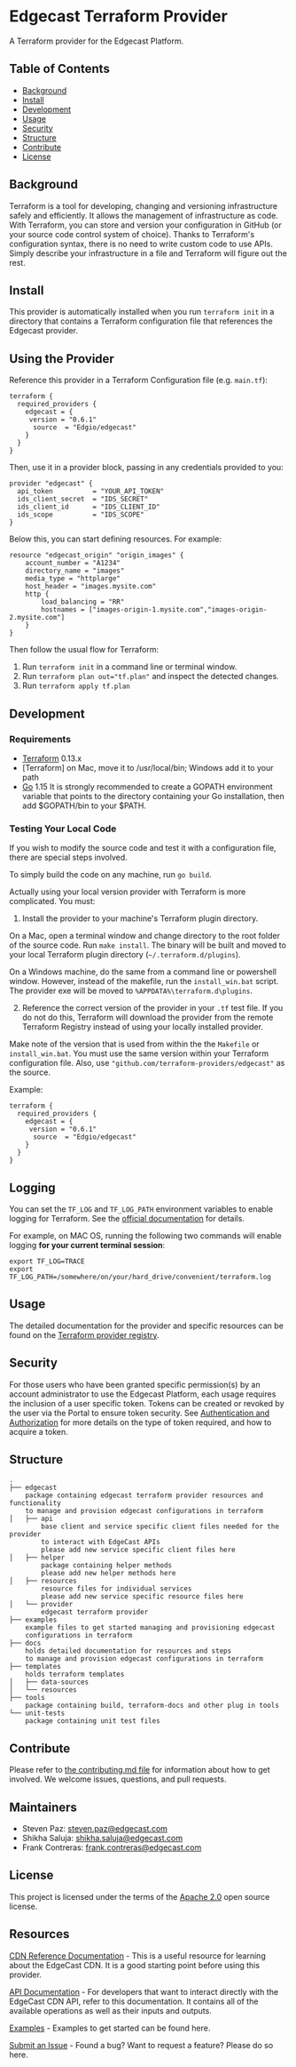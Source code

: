 # Edgecast Terraform Provider
A Terraform provider for the Edgecast Platform.

## Table of Contents

- [Background](#background)
- [Install](#install)
- [Development](#development)
- [Usage](#usage)
- [Security](#security)
- [Structure](#structure)
- [Contribute](#contribute)
- [License](#license)

## Background

Terraform is a tool for developing, changing and versioning infrastructure 
safely and efficiently. It allows the management of infrastructure as code. 
With Terraform, you can store and version your configuration in GitHub (or your 
source code control system of choice). Thanks to Terraform's configuration 
syntax, there is no need to write custom code to use APIs. Simply describe your
infrastructure in a file and Terraform will figure out the rest.

## Install
This provider is automatically installed when you run `terraform init` in a 
directory that contains a Terraform configuration file that references the 
Edgecast provider.

## Using the Provider
Reference this provider in a Terraform Configuration file (e.g. `main.tf`):

```
terraform {
  required_providers {
    edgecast = {
     version = "0.6.1"
      source  = "Edgio/edgecast"
    }
  }
}
```

Then, use it in a provider block, passing in any credentials provided to you:
```
provider "edgecast" {
  api_token          = "YOUR_API_TOKEN"
  ids_client_secret  = "IDS_SECRET"
  ids_client_id      = "IDS_CLIENT_ID"
  ids_scope          = "IDS_SCOPE"
}
```

Below this, you can start defining resources. For example:
```
resource "edgecast_origin" "origin_images" {
    account_number = "A1234"
    directory_name = "images"
    media_type = "httplarge"
    host_header = "images.mysite.com"
    http {
        load_balancing = "RR"
        hostnames = ["images-origin-1.mysite.com","images-origin-2.mysite.com"]
    }
}
```
Then follow the usual flow for Terraform:
1. Run `terraform init` in a command line or terminal window.
2. Run `terraform plan out="tf.plan"` and inspect the detected changes.
3. Run `terraform apply tf.plan`

## Development
### Requirements
-    [Terraform](https://www.terraform.io/downloads.html) 0.13.x
-    [Terraform] on Mac, move it to /usr/local/bin; Windows add it to your path
-    [Go](https://golang.org/) 1.15
It is strongly recommended to create a GOPATH environment variable that points
to the directory containing your Go installation, then add $GOPATH/bin to your 
$PATH.

### Testing Your Local Code
If you wish to modify the source code and test it with a configuration file,
there are special steps involved.

To simply build the code on any machine, run `go build`.

Actually using your local version provider with Terraform is more complicated.
You must:

1. Install the provider to your machine's Terraform plugin directory.

On a Mac, open a terminal window and change directory to the root folder of
the source code. Run `make install`. The binary will be built and moved to your
local Terraform plugin directory (`~/.terraform.d/plugins`).

On a Windows machine, do the same from a command line or powershell window. 
However, instead of the makefile, run the `install_win.bat` script. The provider
exe will be moved to `%APPDATA%\terraform.d\plugins`.

2. Reference the correct version of the provider in your `.tf` test file.
If you do not do this, Terraform will download the provider from the remote
Terraform Registry instead of using your locally installed provider. 

Make note of the version that is used from within the the `Makefile` or 
`install_win.bat`. You must use the same version within your Terraform 
configuration file. Also, use `"github.com/terraform-providers/edgecast"` as the
source.

Example:
```
terraform {
  required_providers {
    edgecast = {
     version = "0.6.1"
      source  = "Edgio/edgecast"
    }
  }
}
```

## Logging
You can set the `TF_LOG` and `TF_LOG_PATH` environment variables to enable 
logging for Terraform. 
See the [official documentation](https://www.terraform.io/internals/debugging) 
for details.

For example, on MAC OS, running the following two commands will enable logging 
**for your current terminal session**:
```
export TF_LOG=TRACE
export TF_LOG_PATH=/somewhere/on/your/hard_drive/convenient/terraform.log
```

## Usage
The detailed documentation for the provider and specific resources can be found 
on the [Terraform provider registry](https://registry.terraform.io/providers/Edgio/edgecast/latest/docs).

## Security

For those users who have been granted specific permission(s) by an account 
administrator to use the Edgecast Platform, each usage requires the inclusion of 
a user specific token. Tokens can be created or revoked by the user via the 
Portal to ensure token security.
See [Authentication and Authorization](https://developer.edgecast.com/cdn/api/index.html#Introduction/Authentication.htm) 
for more details on the type of token required, and how to acquire a token.


## Structure

```
.
├── edgecast
    package containing edgecast terraform provider resources and functionality 
    to manage and provision edgecast configurations in terraform
│   ├── api
        base client and service specific client files needed for the provider 
        to interact with EdgeCast APIs
        please add new service specific client files here
│   ├── helper
        package containing helper methods
        please add new helper methods here
│   ├── resources
        resource files for individual services
        please add new service specific resource files here
│   └── provider
        edgecast terraform provider
├── examples
    example files to get started managing and provisioning edgecast 
    configurations in terraform
├── docs
    holds detailed documentation for resources and steps 
    to manage and provision edgecast configurations in terraform
├── templates
    holds terraform templates
│   ├── data-sources
│   └── resources
├── tools
    package containing build, terraform-docs and other plug in tools
└── unit-tests
    package containing unit test files
```

## Contribute

Please refer to [the contributing.md file](Contributing.md) for information 
about how to get involved. We welcome issues, questions, and pull requests.

## Maintainers
- Steven Paz: steven.paz@edgecast.com
- Shikha Saluja: shikha.saluja@edgecast.com
- Frank Contreras: frank.contreras@edgecast.com

## License
This project is licensed under the terms of the [Apache 2.0](LICENSE) open 
source license.

## Resources
[CDN Reference Documentation](https://docs.edgecast.com/cdn/index.html) - This 
is a useful resource for learning about the EdgeCast CDN. It is a good starting 
point before using this provider.

[API Documentation](https://docs.edgecast.com/cdn/index.html#REST-API.htm%3FTocPath%3D_____8) - For developers that want to interact directly with the EdgeCast CDN API, refer 
to this documentation. It contains all of the available operations as well as 
their inputs and outputs.

[Examples](https://github.com/EdgeCast/terraform-provider-edgecast/tree/Master/examples) - Examples to get started can be found here.

[Submit an Issue](https://github.com/EdgeCast/terraform-provider-edgecast/issues) - Found a bug? Want to request a feature? Please do so here.